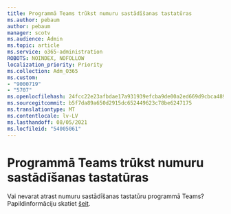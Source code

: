 ```yaml
---
title: Programmā Teams trūkst numuru sastādīšanas tastatūras
ms.author: pebaum
author: pebaum
manager: scotv
ms.audience: Admin
ms.topic: article
ms.service: o365-administration
ROBOTS: NOINDEX, NOFOLLOW
localization_priority: Priority
ms.collection: Adm_O365
ms.custom:
- "9000719"
- "5707"
ms.openlocfilehash: 24fcc22e23afbdae17a931939efcba9de00a2ed669d9cbca489382b91a9073a4
ms.sourcegitcommit: b5f7da89a650d2915dc652449623c78be6247175
ms.translationtype: MT
ms.contentlocale: lv-LV
ms.lasthandoff: 08/05/2021
ms.locfileid: "54005061"
---
```

# <a name="dial-pad-missing-from-teams"></a>Programmā Teams trūkst numuru sastādīšanas tastatūras

Vai nevarat atrast numuru sastādīšanas tastatūru programmā Teams? Papildinformāciju skatiet [šeit](https://docs.microsoft.com/alchemyinsights/teams-voice-dial-pad-missing).
